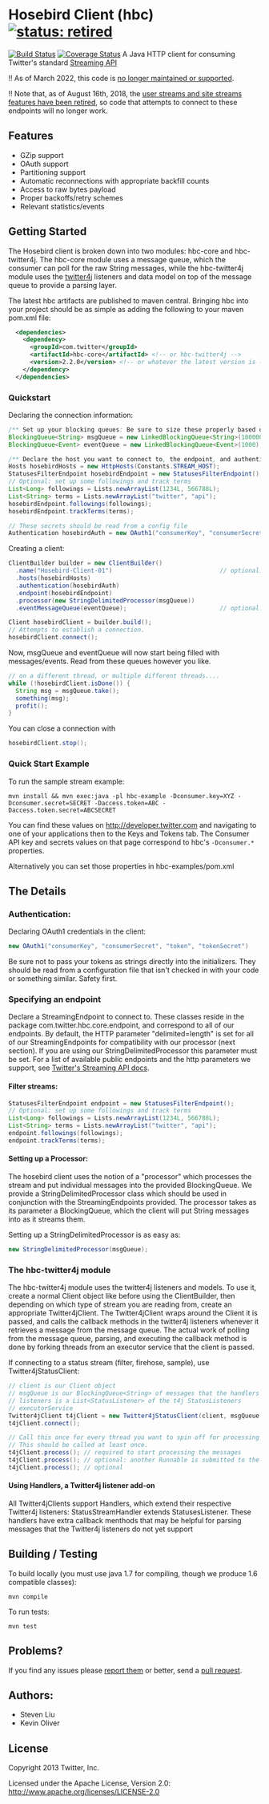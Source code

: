 # Hosebird Client (hbc) [![status: retired](https://opensource.twitter.dev/status/retired.svg)](https://opensource.twitter.dev/status/#retired)
 [![Build Status](https://travis-ci.org/twitter/hbc.png?branch=master)](https://travis-ci.org/twitter/hbc) [![Coverage Status](https://coveralls.io/repos/twitter/hbc/badge.png?branch=master)](https://coveralls.io/r/twitter/hbc?branch=master)
A Java HTTP client for consuming Twitter's standard [Streaming API](https://developer.twitter.com/en/docs/tweets/filter-realtime/overview)

!! As of March 2022, this code is [no longer maintained or supported](https://github.com/twitter/hbc/issues/210). 

!! Note that, as of August 16th, 2018, the [user streams and site streams features have been retired](https://twittercommunity.com/t/reminder-site-streams-user-streams-and-legacy-dm-endpoints-will-be-sunset-august-16th/109482), so code that attempts to connect to these endpoints will no longer work.

## Features
* GZip support
* OAuth support
* Partitioning support
* Automatic reconnections with appropriate backfill counts
* Access to raw bytes payload
* Proper backoffs/retry schemes
* Relevant statistics/events

## Getting Started

The Hosebird client is broken down into two modules: hbc-core and hbc-twitter4j. The hbc-core module uses a message queue, which the consumer can poll for the raw String messages, while the hbc-twitter4j module uses the [twitter4j](http://twitter4j.org) listeners and data model on top of the message queue to provide a parsing layer.

The latest hbc artifacts are published to maven central. Bringing hbc into your project should be as simple as adding the following to your maven pom.xml file:

```xml
  <dependencies>
    <dependency>
      <groupId>com.twitter</groupId>
      <artifactId>hbc-core</artifactId> <!-- or hbc-twitter4j -->
      <version>2.2.0</version> <!-- or whatever the latest version is -->
    </dependency>
  </dependencies>
```

### Quickstart

Declaring the connection information:
```java
/** Set up your blocking queues: Be sure to size these properly based on expected TPS of your stream */
BlockingQueue<String> msgQueue = new LinkedBlockingQueue<String>(100000);
BlockingQueue<Event> eventQueue = new LinkedBlockingQueue<Event>(1000);

/** Declare the host you want to connect to, the endpoint, and authentication (basic auth or oauth) */
Hosts hosebirdHosts = new HttpHosts(Constants.STREAM_HOST);
StatusesFilterEndpoint hosebirdEndpoint = new StatusesFilterEndpoint();
// Optional: set up some followings and track terms
List<Long> followings = Lists.newArrayList(1234L, 566788L);
List<String> terms = Lists.newArrayList("twitter", "api");
hosebirdEndpoint.followings(followings);
hosebirdEndpoint.trackTerms(terms);

// These secrets should be read from a config file
Authentication hosebirdAuth = new OAuth1("consumerKey", "consumerSecret", "token", "secret");
```

Creating a client:
```java
ClientBuilder builder = new ClientBuilder()
  .name("Hosebird-Client-01")                              // optional: mainly for the logs
  .hosts(hosebirdHosts)
  .authentication(hosebirdAuth)
  .endpoint(hosebirdEndpoint)
  .processor(new StringDelimitedProcessor(msgQueue))
  .eventMessageQueue(eventQueue);                          // optional: use this if you want to process client events

Client hosebirdClient = builder.build();
// Attempts to establish a connection.
hosebirdClient.connect();
```

Now, msgQueue and eventQueue will now start being filled with messages/events. Read from these queues however you like.
```java
// on a different thread, or multiple different threads....
while (!hosebirdClient.isDone()) {
  String msg = msgQueue.take();
  something(msg);
  profit();
}
```

You can close a connection with

```java
hosebirdClient.stop();
```

### Quick Start Example

To run the sample stream example:

```
mvn install && mvn exec:java -pl hbc-example -Dconsumer.key=XYZ -Dconsumer.secret=SECRET -Daccess.token=ABC -Daccess.token.secret=ABCSECRET
```

You can find these values on http://developer.twitter.com and navigating to one of your applications then to the Keys and Tokens tab.
The Consumer API key and secrets values on that page correspond to hbc's `-Dconsumer.*` properties.

Alternatively you can set those properties in hbc-examples/pom.xml

## The Details

### Authentication:

Declaring OAuth1 credentials in the client:

```java
new OAuth1("consumerKey", "consumerSecret", "token", "tokenSecret")
```

Be sure not to pass your tokens as strings directly into the initializers. They should be read from a configuration file that isn't checked in with your code or something similar. Safety first.

### Specifying an endpoint

Declare a StreamingEndpoint to connect to. These classes reside in the package com.twitter.hbc.core.endpoint, and correspond to all of our endpoints. By default, the HTTP parameter "delimited=length" is set for all of our StreamingEndpoints for compatibility with our processor (next section). If you are using our StringDelimitedProcessor this parameter must be set. For a list of available public endpoints and the http parameters we support, see [Twitter's Streaming API docs](https://developer.twitter.com/en/docs/tweets/filter-realtime/overview).

#### Filter streams:

```java
StatusesFilterEndpoint endpoint = new StatusesFilterEndpoint();
// Optional: set up some followings and track terms
List<Long> followings = Lists.newArrayList(1234L, 566788L);
List<String> terms = Lists.newArrayList("twitter", "api");
endpoint.followings(followings);
endpoint.trackTerms(terms);
```

#### Setting up a Processor:

The hosebird client uses the notion of a "processor" which processes the stream and put individual messages into the provided BlockingQueue. We provide a StringDelimitedProcessor class which should be used in conjunction with the StreamingEndpoints provided. The processor takes as its parameter a BlockingQueue, which the client will put String messages into as it streams them.

Setting up a StringDelimitedProcessor is as easy as:

```java
new StringDelimitedProcessor(msgQueue);
```

### The hbc-twitter4j module

The hbc-twitter4j module uses the twitter4j listeners and models. To use it, create a normal Client object like before using the ClientBuilder, then depending on which type of stream you are reading from, create an appropriate Twitter4jClient. The Twitter4jClient wraps around the Client it is passed, and calls the callback methods in the twitter4j listeners whenever it retrieves a message from the message queue. The actual work of polling from the message queue, parsing, and executing the callback method is done by forking threads from an executor service that the client is passed.

If connecting to a status stream (filter, firehose, sample), use Twitter4jStatusClient:

```java
// client is our Client object
// msgQueue is our BlockingQueue<String> of messages that the handlers will receive from
// listeners is a List<StatusListener> of the t4j StatusListeners
// executorService
Twitter4jClient t4jClient = new Twitter4jStatusClient(client, msgQueue, listeners, executorService);
t4jClient.connect();

// Call this once for every thread you want to spin off for processing the raw messages.
// This should be called at least once.
t4jClient.process(); // required to start processing the messages
t4jClient.process(); // optional: another Runnable is submitted to the executorService to process the msgQueue
t4jClient.process(); // optional
```

#### Using Handlers, a Twitter4j listener add-on

All Twitter4jClients support Handlers, which extend their respective Twitter4j listeners: StatusStreamHandler extends StatusesListener. These handlers have extra callback menthods that may be helpful for parsing messages that the Twitter4j listeners do not yet support

## Building / Testing

To build locally (you must use java 1.7 for compiling, though we produce 1.6 compatible classes):

```
mvn compile
```
To run tests:

```
mvn test
```

## Problems?

If you find any issues please [report them](https://github.com/twitter/hbc/issues) or better,
send a [pull request](https://github.com/twitter/hbc/pulls).

## Authors:
* Steven Liu
* Kevin Oliver

## License
Copyright 2013 Twitter, Inc.

Licensed under the Apache License, Version 2.0: http://www.apache.org/licenses/LICENSE-2.0

